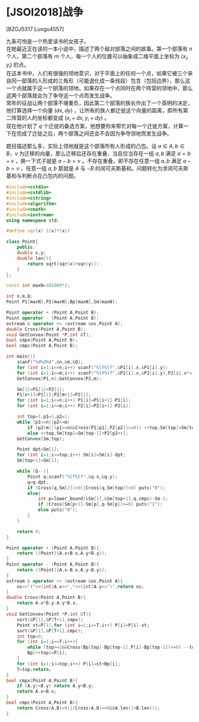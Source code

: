 # [JSOI2018]战争
[BZOJ5317 Luogu4557]

九条可怜是一个热爱读书的女孩子。  
在她最近正在读的一本小说中，描述了两个敌对部落之间的故事。第一个部落有 $n$ 个人，第二个部落有 $m$ 个人，每一个人的位置可以抽象成二维平面上坐标为 $(x_i,y_i)$ 的点。  
在这本书中，人们有很强的领地意识，对于平面上的任何一个点，如果它被三个来自同一部落的人形成的三角形（可能退化成一条线段）包含（包括边界），那么这一个点就属于这一个部落的领地。如果存在一个点同时在两个阵营的领地中，那么这两个部落就会为了争夺这一个点而发生战争。  
常年的征战让两个部落不堪重负，因此第二个部落的族长作出了一个英明的决定，他打算选择一个向量 $(dx,dy)$ ，让所有的族人都迁徙这个向量的距离，即所有第二阵营的人的坐标都变成 $(x_i+dx,y_i+dy)$ 。  
现在他计划了 $q$ 个迁徙的备选方案，他想要你来帮忙对每一个迁徙方案，计算一下在完成了迁徙之后，两个部落之间还会不会因为争夺领地而发生战争。  

题目描述那么多，实际上领地就是这个部落所有人形成的凸包。设 $a \in A,b \in B$，$v$ 为迁移的向量，那么迁移后还存在重叠，当且仅当存在一组 $a,b$ 满足 $a=b+v$ ，换一下式子就是 $a-b=v$ 。不存在重叠，即不存在任意一组 $a,b$ 满足 $a-b=v$ ，任意一组 $a,b$ 那就是 $A$ 与 $-B$ 的闵可夫斯基和。问题转化为求闵可夫斯基和与判断点在凸包内的问题。

```cpp
#include<cstdio>
#include<cstdlib>
#include<cstring>
#include<algorithm>
#include<cmath>
#include<iostream>
using namespace std;

#define sqr(x) ((x)*(x))

class Point{
    public:
    double x,y;
    double len(){
        return sqrt(sqr(x)+sqr(y));
    }
};

const int maxN=101000*2;

int n,m,Q;
Point P1[maxN],P2[maxN],Bp[maxN],Sm[maxN];

Point operator + (Point A,Point B);
Point operator - (Point A,Point B);
ostream & operator << (ostream &os,Point A);
double Cross(Point A,Point B);
void GetConvex(Point *P,int &T);
bool cmpx(Point A,Point B);
bool cmpc(Point A,Point B);

int main(){
    scanf("%d%d%d",&n,&m,&Q);
    for (int i=1;i<=n;i++) scanf("%lf%lf",&P1[i].x,&P1[i].y);
    for (int i=1;i<=m;i++) scanf("%lf%lf",&P2[i].x,&P2[i].y),P2[i].x*=-1,P2[i].y*=-1;
    GetConvex(P1,n);GetConvex(P2,m);

    Sm[1]=P1[1]+P2[1];
    P1[n+1]=P1[1];P2[m+1]=P2[1];
    for (int i=1;i<=n;i++) P1[i]=P1[i+1]-P1[i];
    for (int i=1;i<=m;i++) P2[i]=P2[i+1]-P2[i];

    int top=1,p1=1,p2=1;
    while (p1<=n||p2<=m)
        if (p2>m||(p1<=n&&Cross(P1[p1],P2[p2])>=0)) ++top,Sm[top]=Sm[top-1]+P1[p1++];
        else ++top,Sm[top]=Sm[top-1]+P2[p2++];
    GetConvex(Sm,top);

    Point dpt=Sm[1];
    for (int i=1;i<=top;i++) Sm[i]=Sm[i]-dpt;
    Sm[top+1]=Sm[1];

    while (Q--){
        Point q;scanf("%lf%lf",&q.x,&q.y);
        q=q-dpt;
        if (Cross(q,Sm[2])>0||Cross(q,Sm[top])<0) puts("0");
        else{
            int p=lower_bound(&Sm[1],&Sm[top+1],q,cmpc)-Sm-1;
            if (Cross(Sm[p+1]-Sm[p],q-Sm[p])>=0) puts("1");
            else puts("0");
        }
    }

    return 0;
}

Point operator + (Point A,Point B){
    return ((Point){A.x+B.x,A.y+B.y});
}
Point operator - (Point A,Point B){
    return ((Point){A.x-B.x,A.y-B.y});
}
ostream & operator << (ostream &os,Point A){
    os<<"("<<(int)A.x<<","<<(int)A.y<<")";return os;
}
double Cross(Point A,Point B){
    return A.x*B.y-A.y*B.x;
}
void GetConvex(Point *P,int &T){
    sort(&P[1],&P[T+1],cmpx);
    Point st=P[1];for (int i=1;i<=T;i++) P[i]=P[i]-st;
    sort(&P[1],&P[T+1],cmpc);
    int top=0;
    for (int i=1;i<=T;i++){
        while (top>=2&&Cross(Bp[top]-Bp[top-1],P[i]-Bp[top-1])<=0) --top;
        Bp[++top]=P[i];
    }
    for (int i=1;i<=top;i++) P[i]=st+Bp[i];
    T=top;return;
}
bool cmpx(Point A,Point B){
    if (A.y!=B.y) return A.y<B.y;
    return A.x<B.x;
}
bool cmpc(Point A,Point B){
    return Cross(A,B)>0||(Cross(A,B)==0&&A.len()<B.len());
}
```